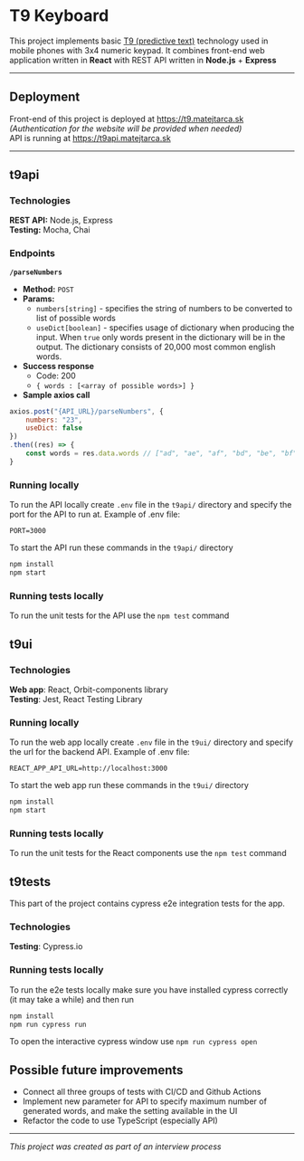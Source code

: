 # T9 Keyboard

This project implements basic [T9 (predictive text)](https://en.wikipedia.org/wiki/T9_(predictive_text)) technology used in mobile phones with 3x4 numeric keypad. It combines front-end web application written in **React** with REST API written in **Node.js** + **Express**

---

## Deployment
Front-end of this project is deployed at https://t9.matejtarca.sk *(Authentication for the website will be provided when needed)*  
API is running at https://t9api.matejtarca.sk

---

## t9api

### Technologies
**REST API:** Node.js, Express  
**Testing:** Mocha, Chai  

### Endpoints
**`/parseNumbers`**
- **Method:** `POST`
- **Params:**
    - `numbers[string]` - specifies the string of numbers to be converted to list of possible words
    - `useDict[boolean]` - specifies usage of dictionary when producing the input. When `true` only words present in the dictionary will be in the output. The dictionary consists of 20,000 most common english words.
- **Success response** 
    - Code: 200
    - `{ words : [<array of possible words>] }`
- **Sample axios call**
```js
axios.post("{API_URL}/parseNumbers", {
    numbers: "23",
    useDict: false
})
.then((res) => {
    const words = res.data.words // ["ad", "ae", "af", "bd", "be", "bf", "cd", "ce", "cf"]
}
```

### Running locally
To run the API locally create `.env` file in the `t9api/` directory and specify the port for the API to run at. Example of .env file:
```
PORT=3000
```
To start the API run these commands in the `t9api/` directory
```bash
npm install
npm start
```
### Running tests locally
To run the unit tests for the API use the `npm test` command  

## t9ui

### Technologies
**Web app**: React, Orbit-components library  
**Testing**: Jest, React Testing Library

### Running locally
To run the web app locally create `.env` file in the `t9ui/` directory and specify the url for the backend API. Example of .env file:
```
REACT_APP_API_URL=http://localhost:3000
```
To start the web app run these commands in the `t9ui/` directory
```bash
npm install
npm start
```
### Running tests locally
To run the unit tests for the React components use the `npm test` command

## t9tests
This part of the project contains cypress e2e integration tests for the app.
### Technologies
**Testing**: Cypress.io

### Running tests locally
To run the e2e tests locally make sure you have installed cypress correctly (it may take a while) and then run
```bash
npm install
npm run cypress run
```
To open the interactive cypress window use `npm run cypress open`

## Possible future improvements
- Connect all three groups of tests with CI/CD and Github Actions
- Implement new parameter for API to specify maximum number of generated words, and make the setting available in the UI
- Refactor the code to use TypeScript (especially API)

---
*This project was created as part of an interview process*

